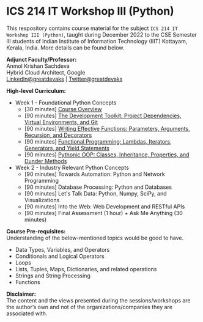 # ICS 214 IT Workshop III (Python)

This respository contains course material for the subject `ICS 214 IT Workshop III (Python)`, taught during December 2022 to the CSE Semester III students of Indian Institute of Information Technology (IIIT) Kottayam, Kerala, India. More details can be found below.

**Adjunct Faculty/Professor:**</br>
Anmol Krishan Sachdeva</br>
Hybrid Cloud Architect, Google</br>
[LinkedIn@greatdevaks](https://www.linkedin.com/in/greatdevaks) | [Twitter@greatdevaks](https://www.twitter.com/greatdevaks)

**High-level Curriculum:**</br>

- Week 1 - Foundational Python Concepts
  - [30 minutes] [Course Overview](./01_Session_1_Course_Overview_December_5_2022)
  - [90 minutes] [The Development Toolkit: Project Dependencies, Virtual Environments, and Git](./02_Session_2_The_Development_Toolkit_December_6_2022)
  - [90 minutes] [Writing Effective Functions: Parameters, Arguments, Recursion, and Decorators](./03_Session_3_Writing_Effective_Functions_December_7_2022)
  - [90 minutes] [Functional Programming: Lambdas, Iterators, Generators, and Yield Statements](./04_Session_4_Functional_Programming_December_8_2022)
  - [90 minutes] [Pythonic OOP: Classes, Inheritance, Properties, and Dunder Methods](./05_Session_5_Pythonic_OOP_December_9_2022)
- Week 2 - Industry Relevant Python Concepts
  - [90 minutes] Towards Automation: Python and Network Programming
  - [90 minutes] Database Processing: Python and Databases
  - [90 minutes] Let's Talk Data: Python, Numpy, SciPy, and Visualizations
  - [90 minutes] Into the Web: Web Development and RESTful APIs
  - [90 minutes] Final Assessment (1 hour) + Ask Me Anything (30 minutes)

**Course Pre-requisites:**</br>
Understanding of the below-mentioned topics would be good to have.

- Data Types, Variables, and Operators
- Conditionals and Logical Operators
- Loops
- Lists, Tuples, Maps, Dictionaries, and related operations
- Strings and String Processing
- Functions

**Disclaimer:**</br>
The content and the views presented during the sessions/workshops are the author’s own and not of the organizations/companies they are associated with.

